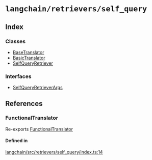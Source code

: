 `langchain/retrievers/self_query`
=================================

Index[](#index "Direct link to Index")
---------------------------------------

### Classes[](#classes "Direct link to Classes")

*   [BaseTranslator](/docs/api/retrievers_self_query/classes/BaseTranslator)
*   [BasicTranslator](/docs/api/retrievers_self_query/classes/BasicTranslator)
*   [SelfQueryRetriever](/docs/api/retrievers_self_query/classes/SelfQueryRetriever)

### Interfaces[](#interfaces "Direct link to Interfaces")

*   [SelfQueryRetrieverArgs](/docs/api/retrievers_self_query/interfaces/SelfQueryRetrieverArgs)

References[](#references "Direct link to References")
------------------------------------------------------

### FunctionalTranslator[](#functionaltranslator "Direct link to FunctionalTranslator")

Re-exports [FunctionalTranslator](/docs/api/retrievers_self_query_functional/classes/FunctionalTranslator)

#### Defined in[](#defined-in "Direct link to Defined in")

[langchain/src/retrievers/self\_query/index.ts:14](https://github.com/hwchase17/langchainjs/blob/1c1274d/langchain/src/retrievers/self_query/index.ts#L14)